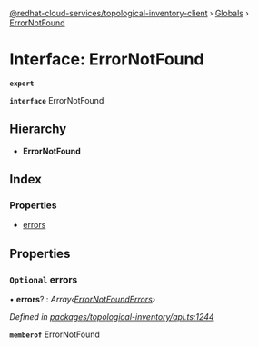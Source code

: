 [@redhat-cloud-services/topological-inventory-client](../README.md) › [Globals](../globals.md) › [ErrorNotFound](errornotfound.md)

# Interface: ErrorNotFound

**`export`** 

**`interface`** ErrorNotFound

## Hierarchy

* **ErrorNotFound**

## Index

### Properties

* [errors](errornotfound.md#optional-errors)

## Properties

### `Optional` errors

• **errors**? : *Array‹[ErrorNotFoundErrors](errornotfounderrors.md)›*

*Defined in [packages/topological-inventory/api.ts:1244](https://github.com/fhlavac/javascript-clients/blob/master/packages/topological-inventory/api.ts#L1244)*

**`memberof`** ErrorNotFound
